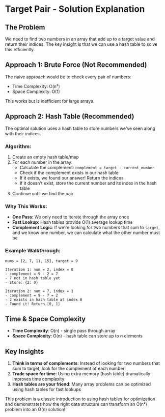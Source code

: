 # Target Pair - Solution Explanation

## The Problem

We need to find two numbers in an array that add up to a target value and return their indices. The key insight is that we can use a hash table to solve this efficiently.

## Approach 1: Brute Force (Not Recommended)

The naive approach would be to check every pair of numbers:

- Time Complexity: O(n²)
- Space Complexity: O(1)

This works but is inefficient for large arrays.

## Approach 2: Hash Table (Recommended)

The optimal solution uses a hash table to store numbers we've seen along with their indices.

### Algorithm:

1. Create an empty hash table/map
2. For each number in the array:
   - Calculate the complement: `complement = target - current_number`
   - Check if the complement exists in our hash table
   - If it exists, we found our answer! Return the indices
   - If it doesn't exist, store the current number and its index in the hash table
3. Continue until we find the pair

### Why This Works:

- **One Pass**: We only need to iterate through the array once
- **Fast Lookup**: Hash tables provide O(1) average lookup time
- **Complement Logic**: If we're looking for two numbers that sum to `target`, and we know one number, we can calculate what the other number must be

### Example Walkthrough:

```
nums = [2, 7, 11, 15], target = 9

Iteration 1: num = 2, index = 0
- complement = 9 - 2 = 7
- 7 not in hash table yet
- Store: {2: 0}

Iteration 2: num = 7, index = 1
- complement = 9 - 7 = 2
- 2 exists in hash table at index 0
- Found it! Return [0, 1]
```

## Time & Space Complexity

- **Time Complexity**: O(n) - single pass through array
- **Space Complexity**: O(n) - hash table can store up to n elements

## Key Insights

1. **Think in terms of complements**: Instead of looking for two numbers that sum to target, look for the complement of each number
2. **Trade space for time**: Using extra memory (hash table) dramatically improves time complexity
3. **Hash tables are your friend**: Many array problems can be optimized using hash tables for fast lookups

This problem is a classic introduction to using hash tables for optimization and demonstrates how the right data structure can transform an O(n²) problem into an O(n) solution!
